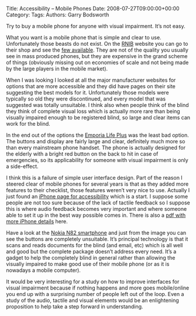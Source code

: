 Title: Accessibility &#8211; Mobile Phones
Date: 2008-07-27T09:00:00+00:00
Category: 
Tags: 
Authors: Garry Bodsworth

Try to buy a mobile phone for anyone with visual impairment. It&#8217;s not easy.

What you want is a mobile phone that is simple and clear to use. Unfortunately those beasts do not exist. On the [RNIB][1] website you can go to their shop and see the [few available][2]. They are not of the quality you usually see in mass produced phones, but they are expensive in the grand scheme of things (obviously missing out on economies of scale and not being made by the large players in the mobile market).

When I was looking I looked at all the major manufacturer websites for options that are more accessible and they did have pages on their site suggesting the best models for it. Unfortunately those models were typically so old they were discontinued, and every model that was suggested was totally unsuitable. I think also when people think of the blind they think of complete visual loss which is actually more rare than being visually impaired enough to be registered blind, so large and clear items can work for the blind.

In the end out of the options the [Emporia Life Plus][3] was the least bad option. The buttons and display are fairly large and clear, definitely much more so than every mainstream phone handset. The phone is actually designed for the elderly with a bright red button on the back to hit in case of emergencies, so its applicability for someone with visual impairment is only a side-effect.

I think this is a failure of simple user interface design. Part of the reason I steered clear of mobile phones for several years is that as they added more features to their checklist, those features weren&#8217;t very nice to use. Actually I just found an [iPhone page for accessibility][4] which is a start. I suppose some people are not too sure because of the lack of tactile feedback so I suppose this is where audio feedback becomes very important and where someone able to set it up in the best way possible comes in. There is also a [pdf with more iPhone details][5] here.

Have a look at the [Nokia N82 smartphone][6] and just from the image you can see the buttons are completely unsuitable. It&#8217;s principal technology is that it scans and reads documents for the blind (and email, etc) which is all well and good but the complete package doesn&#8217;t address every need. It&#8217;s a gadget to help the completely blind in general rather than allowing the visually impaired to make good use of their mobile phone (or as it is nowadays a mobile computer).

It would be very interesting for a study on how to improve interfaces for visual impairment because if nothing happens and more goes mobile/online you end up with a surprising number of people left out of the loop. Even a study of the audio, tactile and visual elements would be an enlightening proposition to help take a step forward in understanding.

 [1]: http://www.rnib.org.uk/
 [2]: http://onlineshop.rnib.org.uk/browse.asp?n=11&c=59&sc=0&it=1&l=2
 [3]: http://www.emporialifeplus.com/
 [4]: http://www.apple.com/accessibility/iphone/index.html
 [5]: http://images.apple.com/accessibility/pdf/iPhone_3G_vpat.pdf
 [6]: http://www.efluxmedia.com/news_Nokia_Launches_N82_Smartphone_For_Visually_Impaired_13350.html